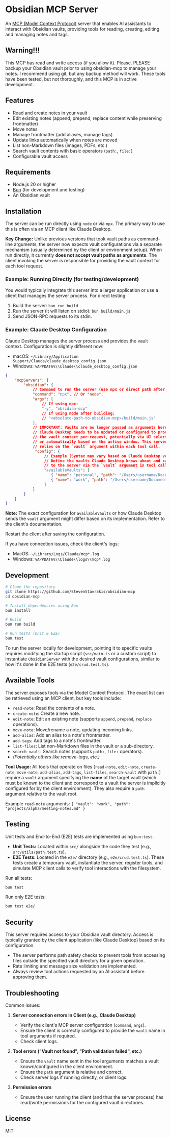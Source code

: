 # Obsidian MCP Server

An [MCP (Model Context Protocol)](https://modelcontextprotocol.io) server that enables AI assistants to interact with Obsidian vaults, providing tools for reading, creating, editing and managing notes and tags.

## Warning!!!

This MCP has read and write access (if you allow it). Please. PLEASE backup your Obsidian vault prior to using obsidian-mcp to manage your notes. I recommend using git, but any backup method will work. These tools have been tested, but not thoroughly, and this MCP is in active development.

## Features

- Read and create notes in your vault
- Edit existing notes (append, prepend, replace content while preserving frontmatter)
- Move notes
- Manage frontmatter (add aliases, manage tags)
- Update links automatically when notes are moved
- List non-Markdown files (images, PDFs, etc.)
- Search vault contents with basic operators (`path:`, `file:`)
- Configurable vault access

## Requirements

- Node.js 20 or higher
- [Bun](https://bun.sh/) (for development and testing)
- An Obsidian vault

## Installation

The server can be run directly using `node` or via `npx`. The primary way to use this is often via an MCP client like Claude Desktop.

**Key Change:** Unlike previous versions that took vault paths as command-line arguments, the server now expects vault configurations via a separate mechanism (usually determined by the client or environment setup). When run directly, it currently **does not accept vault paths as arguments**. The client invoking the server is responsible for providing the vault context for each tool request.

### Example: Running Directly (for testing/development)

You would typically integrate this server into a larger application or use a client that manages the server process. For direct testing:

1.  Build the server: `bun run build`
2.  Run the server (it will listen on stdio): `bun build/main.js`
3.  Send JSON-RPC requests to its stdin.

### Example: Claude Desktop Configuration

Claude Desktop manages the server process and provides the vault context. Configuration is slightly different now:

- macOS: `~/Library/Application Support/Claude/claude_desktop_config.json`
- Windows: `%APPDATA%\\Claude\\claude_desktop_config.json`

```json
{
    "mcpServers": {
        "obsidian": {
            // Command to run the server (use npx or direct path after building)
            "command": "npx", // Or "node",
            "args": [
                // If using npx:
                "-y", "obsidian-mcp"
                // If using node after building:
                // "<absolute-path-to-obsidian-mcp>/build/main.js"
            ],
            // IMPORTANT: Vaults are no longer passed as arguments here.
            // Claude Desktop needs to be updated or configured to provide
            // the vault context per-request, potentially via UI selection
            // or automatically based on the active window. This server
            // relies on the `vault` argument within each tool call.
             "config": {
                 // Example (Syntax may vary based on Claude Desktop version):
                 // Define the vaults Claude Desktop knows about and can offer
                 // to the server via the `vault` argument in tool calls.
                 "availableVaults": [
                    { "name": "personal", "path": "/Users/username/Documents/PersonalVault" },
                    { "name": "work", "path": "/Users/username/Documents/WorkVault" }
                 ]
            }
        }
    }
}
```

**Note:** The exact configuration for `availableVaults` or how Claude Desktop sends the `vault` argument might differ based on its implementation. Refer to the client's documentation.

Restart the client after saving the configuration.

If you have connection issues, check the client's logs:
- MacOS: `~/Library/Logs/Claude/mcp*.log`
- Windows: `%APPDATA%\\Claude\\logs\\mcp*.log`

## Development

```bash
# Clone the repository
git clone https://github.com/StevenStavrakis/obsidian-mcp
cd obsidian-mcp

# Install dependencies using Bun
bun install

# Build
bun run build

# Run tests (Unit & E2E)
bun test
```

To run the server locally for development, pointing it to specific vaults requires modifying the startup script (`src/main.ts` or a custom script) to instantiate `ObsidianServer` with the desired vault configurations, similar to how it's done in the E2E tests (`e2e/crud.test.ts`).

## Available Tools

The server exposes tools via the Model Context Protocol. The exact list can be retrieved using an MCP client, but key tools include:

-   `read-note`: Read the contents of a note.
-   `create-note`: Create a new note.
-   `edit-note`: Edit an existing note (supports `append`, `prepend`, `replace` operations).
-   `move-note`: Move/rename a note, updating incoming links.
-   `add-alias`: Add an alias to a note's frontmatter.
-   `add-tags`: Add tags to a note's frontmatter.
-   `list-files`: List non-Markdown files in the vault or a sub-directory.
-   `search-vault`: Search notes (supports `path:`, `file:` operators).
-   _(Potentially others like remove-tags, etc.)_

**Tool Usage:** All tools that operate on files (`read-note`, `edit-note`, `create-note`, `move-note`, `add-alias`, `add-tags`, `list-files`, `search-vault` with `path:`) require a `vault` argument specifying the **name** of the target vault (which must be known to the client and correspond to a vault the server is implicitly configured for by the client environment). They also require a `path` argument relative to the vault root.

Example `read-note` arguments:
`{ "vault": "work", "path": "projects/alpha/meeting-notes.md" }`

## Testing

Unit tests and End-to-End (E2E) tests are implemented using `bun:test`.

-   **Unit Tests:** Located within `src/` alongside the code they test (e.g., `src/utils/path.test.ts`).
-   **E2E Tests:** Located in the `e2e/` directory (e.g., `e2e/crud.test.ts`). These tests create a temporary vault, instantiate the server, register tools, and simulate MCP client calls to verify tool interactions with the filesystem.

Run all tests:
```bash
bun test
```

Run only E2E tests:
```bash
bun test e2e/
```

## Security

This server requires access to your Obsidian vault directory. Access is typically granted by the client application (like Claude Desktop) based on its configuration.

-   The server performs path safety checks to prevent tools from accessing files outside the specified vault directory for a given operation.
-   Rate limiting and message size validation are implemented.
-   Always review tool actions requested by an AI assistant before approving them.

## Troubleshooting

Common issues:

1.  **Server connection errors in Client (e.g., Claude Desktop)**
    *   Verify the client's MCP server configuration (`command`, `args`).
    *   Ensure the client is correctly configured to provide the `vault` name in tool arguments if required.
    *   Check client logs.

2.  **Tool errors ("Vault not found", "Path validation failed", etc.)**
    *   Ensure the `vault` name sent in the tool arguments matches a vault known/configured in the client environment.
    *   Ensure the `path` argument is relative and correct.
    *   Check server logs if running directly, or client logs.

3.  **Permission errors**
    *   Ensure the user running the client (and thus the server process) has read/write permissions for the configured vault directories.

## License

MIT
